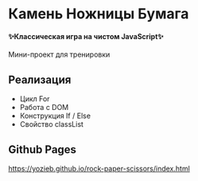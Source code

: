 # Камень Ножницы Бумага
#### ✨Классическая игра на чистом JavaScript✨

Мини-проект для тренировки
## Реализация

- Цикл For
- Работа с DOM
- Конструкция If / Else
- Свойство classList

## Github Pages

https://yozieb.github.io/rock-paper-scissors/index.html
